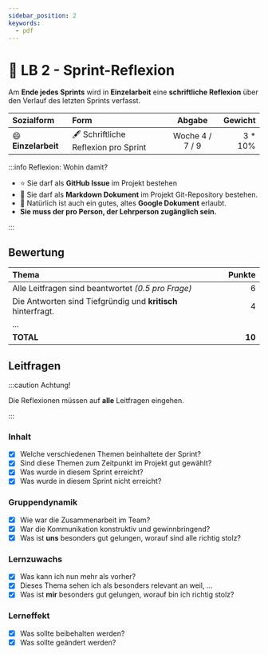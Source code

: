 ```yaml
---
sidebar_position: 2
keywords:
  - pdf
---
```


# 🪩 LB 2 - Sprint-Reflexion

Am **Ende jedes Sprints** wird in **Einzelarbeit** eine **schriftliche
Reflexion** über den Verlauf des letzten Sprints verfasst.

| Sozialform               | Form                                 |     Abgabe      |  Gewicht |
| :----------------------- | :----------------------------------- | :-------------: | -------: |
| :smile: **Einzelarbeit** | 🖋️ Schriftliche Reflexion pro Sprint | Woche 4 / 7 / 9 | 3 \* 10% |

:::info Reflexion: Wohin damit?

- :star: Sie darf als **GitHub Issue** im Projekt bestehen
- :rocket: Sie darf als **Markdown Dokument** im Projekt Git-Repository
  bestehen.
- :older_man: Natürlich ist auch ein gutes, altes **Google Dokument** erlaubt.
- **Sie muss der pro Person, der Lehrperson zugänglich sein.**

:::

## Bewertung

| Thema                                                        | Punkte |
| :----------------------------------------------------------- | -----: |
| Alle Leitfragen sind beantwortet _(0.5 pro Frage)_           |      6 |
| Die Antworten sind Tiefgründig und **kritisch** hinterfragt. |      4 |
| ...                                                          |        |
| **TOTAL**                                                    | **10** |

## Leitfragen

:::caution Achtung!

Die Reflexionen müssen auf **alle** Leitfragen eingehen.

:::

### Inhalt

- [x] Welche verschiedenen Themen beinhaltete der Sprint?
- [x] Sind diese Themen zum Zeitpunkt im Projekt gut gewählt?
- [x] Was wurde in diesem Sprint erreicht?
- [x] Was wurde in diesem Sprint nicht erreicht?

### Gruppendynamik

- [x] Wie war die Zusammenarbeit im Team?
- [x] War die Kommunikation konstruktiv und gewinnbringend?
- [x] Was ist **uns** besonders gut gelungen, worauf sind alle richtig stolz?

### Lernzuwachs

- [x] Was kann ich nun mehr als vorher?
- [x] Dieses Thema sehen ich als besonders relevant an weil, ...
- [x] Was ist **mir** besonders gut gelungen, worauf bin ich richtig stolz?

### Lerneffekt

- [x] Was sollte beibehalten werden?
- [x] Was sollte geändert werden?
